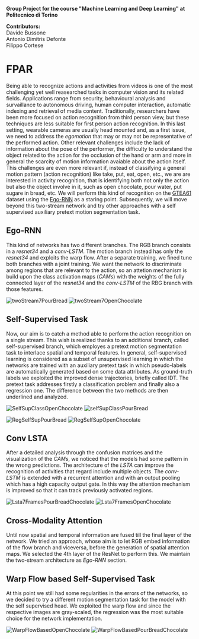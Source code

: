 **Group Project for the course "Machine Learning and Deep Learning" at Politecnico di Torino**

**Contributors:**<br/>
Davide Bussone<br/>
Antonio Dimitris Defonte<br/>
Filippo Cortese<br/>


# FPAR
Being able to recognize actions and activities from videos is one of the most challenging yet well reasearched tasks in computer vision and its related fields. Applications range from security, behavioural analysis and survaillance to autonomous driving, human computer interaction, automatic indexing and retrieval of media content. Traditionally, researchers have been more focused on action recognition from third person view, but these techniques are less suitable for first person action recognition. In this last setting, wearable cameras are usually head mounted and, as a first issue, we need to address the *egomotion* that may or may not be representative of the performed action. Other relevant challenges include the lack of information about the pose of the performer, the difficulty to understand the object related to the action for the occlusion of the hand or arm and more in general the scarcity of motion information avaiable about the action itself. This challenges are even more relevant if, instead of classifying a general motion pattern (action recognition) like take, put, eat, open, etc., we are are interested in activity recognition, that is identifying both not only the action but also the object involve in it, such as open chocolate, pour water, put sugare in bread, etc.
We will perform this kind of recognition on the [GTEA61](http://cbs.ic.gatech.edu/fpv/) dataset using the [Ego-RNN](https://github.com/swathikirans/ego-rnn) as a staring point. Subsequently, we will move beyond this two-stream network and try other approaches with a self supervised auxiliary pretext motion segmentation task.


## Ego-RNN
This kind of networks has two different branches. The RGB branch consists in a *resnet34* and a *conv-LSTM*. The motion branch instead has only the *resnet34* and exploits the warp flow. After a separate training, we fined tune both branches with a joint training.
We want the network to discriminate among regions that are relevant to the action, so an attetion mechanism is build upon the class activation maps (*CAMs*) with the weights of the fully connected layer of the *resnet34* and the *conv-LSTM* of the RBG branch with those features.


![twoStream7PourBread](https://user-images.githubusercontent.com/57213004/110153747-ba34c200-7de3-11eb-9ec2-a5597403abf1.gif)
![twoStream7OpenChocolate](https://user-images.githubusercontent.com/57213004/110153770-c3259380-7de3-11eb-8aa5-e882a197d774.gif)



## Self-Supervised Task
Now, our aim is to catch a method able to perform the action recognition on a single stream. This wish is realized thanks to an additional branch, called self-supervised branch, which employes a pretext motion segmentation task to interlace spatial and temporal features. 
In general, self-supervised learning is considered as a subset of unsupervised learning in which the networks are trained with an auxiliary pretext task in which pseudo-labels are automatically generated based on some data attributes. As ground-truth labels we exploited the improved dense trajectories, briefly called IDT. The pretext task addresses firstly a classification problem and finally also a regression one. The difference between the two methods are then underlined and analyzed.

![SelfSupClassOpenChocolate](https://user-images.githubusercontent.com/57213004/110154051-14ce1e00-7de4-11eb-8490-5c19e547a450.gif)
![selfSupClassPourBread](https://user-images.githubusercontent.com/57213004/110154086-1dbeef80-7de4-11eb-893b-88894a9ce340.gif)

![RegSelfSupPourBread](https://user-images.githubusercontent.com/57213004/110153950-fec05d80-7de3-11eb-86ca-0af0043f1348.gif)
![RegSelfSupOpenChocolate](https://user-images.githubusercontent.com/57213004/110154021-0c75e300-7de4-11eb-92a6-079e954bfe7b.gif)


## Conv LSTA
After a detailed analysis through the confusion matrices and the visualization of the *CAMs*, we noticed that the models had some pattern in the wrong predictions. The architecture of the *LSTA* can improve the recognition of activities that regard include multiple objects. The *conv-LSTM* is extended with a recurrent attention and with an output pooling which has a high capacity output gate. In this way the attention mechanism is improved so that it can track previously activated regions.

![Lsta7FramesPourBreadChocolate](https://user-images.githubusercontent.com/57213004/110154929-22d06e80-7de5-11eb-9249-b93b76bad01b.gif)
![Lsta7FramesOpenChocolate](https://user-images.githubusercontent.com/57213004/110154966-2bc14000-7de5-11eb-8878-2c7480260403.gif)


## Cross-Modality Attention
Until now spatial and temporal information are fused till the final layer of the network. We tried an approach, whose aim is to let RGB embed information of the flow branch and viceversa, before the generation of spatial attention maps. We selected the 4th layer of the ResNet to perform this. We maintain the two-stream architecture as *Ego-RNN* section.



## Warp Flow based Self-Supervised Task
At this point we still had some regularities in the errors of the networks, so we decided to try a different motion segmentation task for the model with the self supervised head. We exploited the warp flow and since the respective images are gray-scaled, the regression was the most suitable choice for the network implementation.

![WarpFlowBasedOpenChocolate](https://user-images.githubusercontent.com/57213004/110155323-c02ba280-7de5-11eb-8f04-666e6899c350.gif)
![WarpFlowBasedPourBreadChocolate](https://user-images.githubusercontent.com/57213004/110155365-cc176480-7de5-11eb-8fb7-471558217586.gif)


